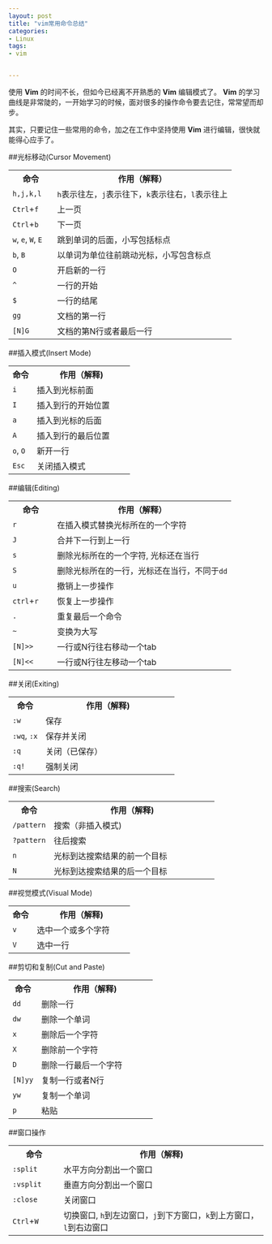 ```yaml
---
layout: post
title: "vim常用命令总结"
categories:
- Linux
tags:
- vim


---
```



使用 <strong>Vim</strong> 的时间不长，但如今已经离不开熟悉的 <strong>Vim</strong> 编辑模式了。 <strong>Vim</strong> 的学习曲线是非常陡的，一开始学习的时候，面对很多的操作命令要去记住，常常望而却步。

其实，只要记住一些常用的命令，加之在工作中坚持使用 <strong>Vim</strong> 进行编辑，很快就能得心应手了。

##光标移动(Cursor Movement)
<table width="100%">
	<tbody >
		<tr>
			<th width="20%">命令</th>
			<th width="80%">作用（解释）</th>
		</tr>
		<tr>
			<td><code class="v-code">h,j,k,l</code></td>
			<td><code class="v-code">h</code>表示往左，<code class="v-code">j</code>表示往下，<code class="v-code">k</code>表示往右，<code class="v-code">l</code>表示往上</td>
		</tr>
		<tr>
			<td><code class="v-code">Ctrl</code>+<code class="v-code">f</code></td>
			<td>上一页</td>
		</tr>
		<tr>
			<td><code class="v-code">Ctrl</code>+<code class="v-code">b</code></td>
			<td>下一页</td>
		</tr>
		<tr>
			<td><code class="v-code">w</code>, <code class="v-code">e</code>, <code class="v-code">W</code>, <code class="v-code">E</code></td>
			<td>跳到单词的后面，小写包括标点</td>
		</tr>
		<tr>
			<td><code class="v-code">b</code>, <code class="v-code">B</code></td>
			<td>以单词为单位往前跳动光标，小写包含标点</td>
		</tr>
		<tr>
			<td><code class="v-code">O</code></td>
			<td>开启新的一行</td>
		</tr>
		<tr>
			<td><code class="v-code">^</code></td>
			<td>一行的开始</td>
		</tr>
		<tr>
			<td><code class="v-code">$</code></td>
			<td>一行的结尾</td>
		</tr>
		<tr>
			<td><code class="v-code">gg</code></td>
			<td>文档的第一行</td>
		</tr>
		<tr>
			<td><code class="v-code">[N]G</code></td>
			<td>文档的第N行或者最后一行</td>
		</tr>
	</tbody>
</table>

##插入模式(Insert Mode)
<table width="100%">
	<tbody>
		<tr>
			<th width="20%">命令</th>
			<th width="80%">作用（解释)</th>
		</tr>
		<tr>
			<td>
				<code class="v-code">i</code>
			</td>
			<td>插入到光标前面</td>
		</tr>
		<tr>
			<td>
				<code class="v-code">I</code>
			</td>
			<td>插入到行的开始位置</td>
		</tr>
		<tr>
			<td>
				<code class="v-code">a</code>
			</td>
			<td>插入到光标的后面</td>
		</tr>
		<tr>
			<td>
				<code class="v-code">A</code>
			</td>
			<td>插入到行的最后位置</td>
		</tr>
		<tr>
			<td>
				<code class="v-code">o</code>, <code class="v-code">O</code>
			</td>
			<td>新开一行</td>
		</tr>
		<tr>
			<td>
				<code class="v-code">Esc</code>
			</td>
			<td>关闭插入模式</td>
		</tr>
	</tbody>
</table>

##编辑(Editing)
<table width="100%">
	<tbody>
		<tr>
			<th width="20%">命令</th>
			<th width="80%">作用（解释）</th>
		</tr>
		<tr>
			<td>
				<code class="v-code">r</code>
			</td>
			<td>在插入模式替换光标所在的一个字符</td>
		</tr>
		<tr>
			<td>
				<code class="v-code">J</code>
			</td>
			<td>合并下一行到上一行</td>
		</tr>
		<tr>
			<td>
				<code class="v-code">s</code>
			</td>
			<td>删除光标所在的一个字符, 光标还在当行</td>
		</tr>
		<tr>
			<td>
				<code class="v-code">S</code>
			</td>
			<td>删除光标所在的一行，光标还在当行，不同于<code class="v-code">dd</code></td>
		</tr>
		<tr>
			<td>
				<code class="v-code">u</code>
			</td>
			<td>撤销上一步操作</td>
		</tr>
		<tr>
			<td>
				<code class="v-code">ctrl</code>+<code class="v-code">r</code>
			</td>
			<td>恢复上一步操作</td>
		</tr>
		<tr>
			<td>
				<code class="v-code">.</code>
			</td>
			<td>重复最后一个命令</td>
		</tr>
		<tr>
			<td>
				<code class="v-code">~</code>
			</td>
			<td>变换为大写</td>
		</tr>
		<tr>
			<td>
				<code class="v-code">[N]>></code>
			</td>
			<td>一行或N行往右移动一个tab</td>
		</tr>
		<tr>
			<td>
				<code class="v-code">[N]<<</code>
			</td>
			<td>一行或N行往左移动一个tab</td>
		</tr>
	</tbody>
</table>

##关闭(Exiting)
<table width="100%">
	<tbody>
		<tr>
			<th width="20%">命令</th>
			<th width="80%">作用（解释)</th>
		</tr>
		<tr>
			<td>
				<code class="v-code">:w</code>
			</td>
			<td>保存</td>
		</tr>
		<tr>
			<td>
				<code class="v-code">:wq</code>,
				<code class="v-code">:x</code>
			</td>
			<td>保存并关闭</td>
		</tr>
		<tr>
			<td>
				<code class="v-code">:q</code>
			</td>
			<td>关闭（已保存）</td>
		</tr>
		<tr>
			<td>
				<code class="v-code">:q!</code>
			</td>
			<td>强制关闭</td>
		</tr>
	</tbody>
</table>

##搜索(Search)
<table width="100%">
	<tbody>
		<tr>
			<th width="20%">命令</th>
			<th width="80%">作用（解释)</th>
		</tr>
		<tr>
			<td>
				<code class="v-code">/pattern</code>
			</td>
			<td>搜索（非插入模式)</td>
		</tr>
		<tr>
			<td>
				<code class="v-code">?pattern</code>
			</td>
			<td>往后搜索</td>
		</tr>
		<tr>
			<td>
				<code class="v-code">n</code>
			</td>
			<td>光标到达搜索结果的前一个目标</td>
		</tr>
		<tr>
			<td>
				<code class="v-code">N</code>
			</td>
			<td>光标到达搜索结果的后一个目标</td>
		</tr>
	</tbody>
</table>

##视觉模式(Visual Mode)
<table width="100%">
	<tbody>
		<tr>
			<th width="20%">命令</th>
			<th width="80%">作用（解释)</th>
		</tr>
		<tr>
			<td>
				<code class="v-code">v</code>
			</td>
			<td>选中一个或多个字符</td>
		</tr>
		<tr>
			<td>
				<code class="v-code">V</code>
			</td>
			<td>选中一行</td>
		</tr>
	</tbody>
</table>

##剪切和复制(Cut and Paste)
<table width="100%">
	<tbody>
		<tr>	
			<th width="20%">命令</th>
			<th width="80%">作用（解释)</th>
		</tr>
		<tr>
			<td>
				<code class="v-code">dd</code>
			</td>
			<td>删除一行</td>
		</tr>
		<tr>
			<td>
				<code class="v-code">dw</code>
			</td>
			<td>删除一个单词</td>
		</tr>
		<tr>
			<td>
				<code class="v-code">x</code>
			</td>
			<td>删除后一个字符</td>
		</tr>
		<tr>
			<td>
				<code class="v-code">X</code>
			</td>
			<td>删除前一个字符</td>
		</tr>
		<tr>
			<td>
				<code class="v-code">D</code>
			</td>
			<td>删除一行最后一个字符</td>
		</tr>
		<tr>
			<td>
				<code class="v-code">[N]yy</code>
			</td>
			<td>复制一行或者N行</td>
		</tr>
		<tr>
			<td>
				<code class="v-code">yw</code>
			</td>
			<td>复制一个单词</td>
		</tr>
		<tr>
			<td>
				<code class="v-code">p</code>
			</td>
			<td>粘贴</td>
		</tr>
	</tbody>
</table>

##窗口操作
<table width="100%">
	<tbody>
		<tr>
			<th width="20%">命令</th>
			<th width="80%">作用（解释)</th>
		</tr>
		<tr>
			<td>
				<code class="v-code">:split</code>
			</td>
			<td>水平方向分割出一个窗口</td>
		</tr>
		<tr>
			<td>
				<code class="v-code">:vsplit</code>
			</td>
			<td>垂直方向分割出一个窗口</td>
		</tr>
		<tr>
			<td>
				<code class="v-code">:close</code>
			</td>
			<td>关闭窗口</td>
		</tr>
		<tr>
			<td>
				<code class="v-code">Ctrl</code>+<code class="v-code">W</code>
			</td>
			<td>切换窗口, <code class="v-code">h</code>到左边窗口，<code class="v-code">j</code>到下方窗口，<code class="v-code">k</code>到上方窗口，<code class="v-code">l</code>到右边窗口</td>
		</tr>
	</tbody>
</table>

